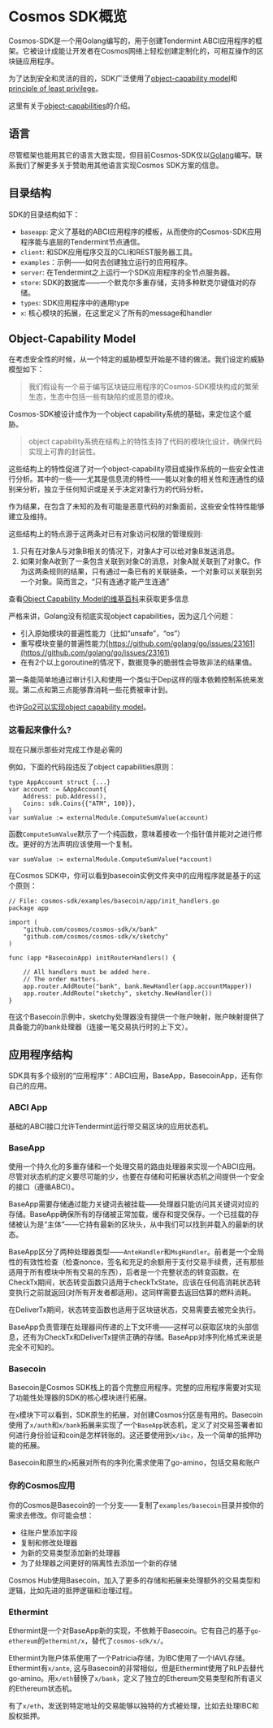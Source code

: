 # Cosmos SDK概览
Cosmos-SDK是一个用Golang编写的，用于创建Tendermint ABCI应用程序的框架。它被设计成能让开发者在Cosmos网络上轻松创建定制化的，可相互操作的区块链应用程序。

为了达到安全和灵活的目的，SDK广泛使用了[object-capability model](https://en.wikipedia.org/wiki/Object-capability_model)和[principle of least privilege](https://en.wikipedia.org/wiki/Principle_of_least_privilege)。

这里有关于[object-capabilities](http://habitatchronicles.com/2017/05/what-are-capabilities/)的介绍。

## 语言
尽管框架也能用其它的语言大致实现，但目前Cosmos-SDK仅以[Golang](https://golang.org/)编写。联系我们了解更多关于赞助用其他语言实现Cosmos SDK方案的信息。

## 目录结构
SDK的目录结构如下：

+ `baseapp`: 定义了基础的ABCI应用程序的模板，从而使你的Cosmos-SDK应用程序能与底层的Tendermint节点通信。
+ `client`: 和SDK应用程序交互的CLI和REST服务器工具。
+ `examples`：示例——如何去创建独立运行的应用程序。
+ `server`: 在Tendermint之上运行一个SDK应用程序的全节点服务器。
+ `store`: SDK的数据库——一个默克尔多重存储，支持多种默克尔键值对的存储。
+ `types`: SDK应用程序中的通用type
+ `x`: 核心模块的拓展，在这里定义了所有的message和handler

## Object-Capability Model

在考虑安全性的时候，从一个特定的威胁模型开始是不错的做法。我们设定的威胁模型如下：
> 我们假设有一个易于编写区块链应用程序的Cosmos-SDK模块构成的繁荣生态，生态中包括一些有缺陷的或恶意的模块。

Cosmos-SDK被设计成作为一个object capability系统的基础，来定位这个威胁。
> object capability系统在结构上的特性支持了代码的模块化设计，确保代码实现上可靠的封装性。
>
这些结构上的特性促进了对一个object-capability项目或操作系统的一些安全性进行分析。其中的一些——尤其是信息流的特性——能以对象的相关性和连通性的级别来分析，独立于任何知识或是关于决定对象行为的代码分析。
>
作为结果，在包含了未知的及有可能是恶意代码的对象面前，这些安全性特性能够建立及维持。
>
这些结构上的特点源于这两条对已有对象访问权限的管理规则:
1. 只有在对象A与对象B相关的情况下，对象A才可以给对象B发送消息。
2. 如果对象A收到了一条包含关联到对象C的消息，对象A就关联到了对象C。作为这两条规则的结果，只有通过一条已有的关联链条，一个对象可以关联到另一个对象。简而言之，“只有连通才能产生连通”

查看[Object Capability Model的维基百科](https://en.wikipedia.org/wiki/Object-capability_model)来获取更多信息

严格来讲，Golang没有彻底实现object capabilities，因为这几个问题：
+ 引入原始模块的普遍性能力（比如“unsafe”，“os”）
+ 重写模块变量的普遍性能力[https://github.com/golang/go/issues/23161](https://github.com/golang/go/issues/23161)
+ 在有2个以上goroutine的情况下，数据竞争的脆弱性会导致非法的结果值。

第一条能简单地通过审计引入和使用一个类似于Dep这样的版本依赖控制系统来发现。第二点和第三点能够靠消耗一些花费被审计到。

也许[Go2可以实现object capability model](https://github.com/golang/go/issues/23157)。

### 这看起来像什么?
现在只展示那些对完成工作是必需的

例如，下面的代码段违反了object capabilities原则：
```
type AppAccount struct {...}
var account := &AppAccount{
    Address: pub.Address(),
    Coins: sdk.Coins{{"ATM", 100}},
}
var sumValue := externalModule.ComputeSumValue(account)
```

函数`ComputeSumValue`默示了一个纯函数，意味着接收一个指针值并能对之进行修改。更好的方法声明应该使用一个复制。
```
var sumValue := externalModule.ComputeSumValue(*account)
```

在Cosmos SDK中，你可以看到basecoin实例文件夹中的应用程序就是基于的这个原则：
```
// File: cosmos-sdk/examples/basecoin/app/init_handlers.go
package app

import (
    "github.com/cosmos/cosmos-sdk/x/bank"
    "github.com/cosmos/cosmos-sdk/x/sketchy"
)

func (app *BasecoinApp) initRouterHandlers() {

    // All handlers must be added here.
    // The order matters.
    app.router.AddRoute("bank", bank.NewHandler(app.accountMapper))
    app.router.AddRoute("sketchy", sketchy.NewHandler())
}
```

在这个Basecoin示例中，sketchy处理器没有提供一个账户映射，账户映射提供了具备能力的bank处理器（连接一笔交易执行时的上下文）。

## 应用程序结构
SDK具有多个级别的“应用程序”：ABCI应用，BaseApp，BasecoinApp，还有你自己的应用。

### ABCI App
基础的ABCI接口允许Tendermint运行带交易区块的应用状态机。

### BaseApp
使用一个持久化的多重存储和一个处理交易的路由处理器来实现一个ABCI应用。尽管对状态机的定义要尽可能的少，也要在存储和可拓展状态机之间提供一个安全的接口（遵循ABCI）。

BaseApp需要存储通过能力关键词去被挂载——处理器只能访问其关键词对应的存储。BaseApp确保所有的存储被正常加载，缓存和提交保存。一个已挂载的存储被认为是“主体”——它持有最新的区块头，从中我们可以找到并载入的最新的状态。

BaseApp区分了两种处理器类型——`AnteHandler`和`MsgHandler`。前者是一个全局性的有效性检查（检查nonce，签名和充足的余额用于支付交易手续费，还有那些适用于所有模块中所有交易的东西），后者是一个完整状态的转变函数。在CheckTx期间，状态转变函数只适用于checkTxState，应该在任何高消耗状态转变执行之前就返回(对所有开发者都适用)。这同样需要去返回估算的燃料消耗。

在DeliverTx期间，状态转变函数也适用于区块链状态，交易需要去被完全执行。

BaseApp负责管理在处理器间传递的上下文环境——这样可以获取区块的头部信息，还有为CheckTx和DeliverTx提供正确的存储。BaseApp对序列化格式来说是完全不可知的。

### Basecoin
Basecoin是Cosmos SDK栈上的首个完整应用程序。完整的应用程序需要对实现了功能性处理器的SDK的核心模块进行拓展。

在`x`模块下可以看到，SDK原生的拓展，对创建Cosmos分区是有用的。Basecoin使用了`x/auth`和`x/bank`拓展来实现了一个`BaseApp`状态机，定义了对交易签署者如何进行身份验证和coin是怎样转账的。这还要使用到`x/ibc`，及一个简单的抵押功能的拓展。

Basecoin和原生的`x`拓展对所有的序列化需求使用了go-amino，包括交易和账户

### 你的Cosmos应用
你的Cosmos是Basecoin的一个分支——复制了`examples/basecoin`目录并按你的需求去修改。你可能会想：

+ 往账户里添加字段
+ 复制和修改处理器
+ 为新的交易类型添加新的处理器
+ 为了处理器之间更好的隔离性去添加一个新的存储

Cosmos Hub使用Basecoin，加入了更多的存储和拓展来处理额外的交易类型和逻辑，比如先进的抵押逻辑和治理过程。

### Ethermint
Ethermint是一个对BaseApp新的实现，不依赖于Basecoin。它有自己的基于`go-ethereum`的`ethermint/x`，替代了`cosmos-sdk/x/`。

Ethermint为账户体系使用了一个Patricia存储，为IBC使用了一个IAVL存储。Ethermint有`x/ante`, 这与Basecoin的非常相似，但是Ethermint使用了RLP去替代go-amino。用`x/eth`替换了`x/bank`，定义了独立的Ethereum交易类型和所有语义的Ethereum状态机。

有了`x/eth`，发送到特定地址的交易能够以独特的方式被处理，比如去处理IBC和股权抵押。
